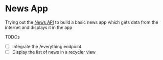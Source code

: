 # News App
Trying out the [News API](https://newsapi.org/docs/get-started) to build a basic news app which gets data from the internet and displays it in the app

TODOs
- [ ] Integrate the /everything endpoint
- [ ] Display the list of news in a recycler view